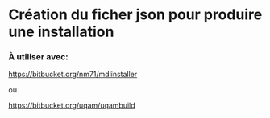 # Création du ficher json pour produire une installation

### À utiliser avec:

https://bitbucket.org/nm71/mdlinstaller

ou 

https://bitbucket.org/uqam/uqambuild

